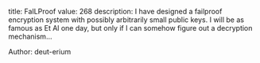 title: FaILProof
value: 268
description: I have designed a failproof encryption system with possibly arbitrarily small public keys. I will be as famous as Et Al one day, but only if I can somehow figure out a decryption mechanism...

Author: deut-erium